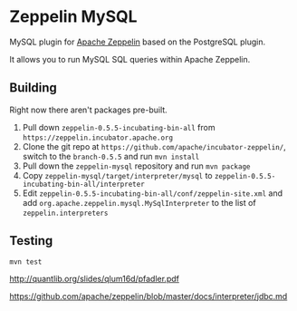# Zeppelin MySQL

MySQL plugin for [Apache Zeppelin](https://zeppelin.incubator.apache.org) based on the PostgreSQL plugin.

It allows you to run MySQL SQL queries within Apache Zeppelin.

## Building

Right now there aren't packages pre-built.

1. Pull down `zeppelin-0.5.5-incubating-bin-all` from `https://zeppelin.incubator.apache.org`
2. Clone the git repo at `https://github.com/apache/incubator-zeppelin/`, switch to the `branch-0.5.5` and run `mvn install`
3. Pull down the `zeppelin-mysql` repository and run `mvn package`
4. Copy `zeppelin-mysql/target/interpreter/mysql` to `zeppelin-0.5.5-incubating-bin-all/interpreter`
5. Edit `zeppelin-0.5.5-incubating-bin-all/conf/zeppelin-site.xml` and add `org.apache.zeppelin.mysql.MySqlInterpreter` to the list of `zeppelin.interpreters`

## Testing

`mvn test`

http://quantlib.org/slides/qlum16d/pfadler.pdf

https://github.com/apache/zeppelin/blob/master/docs/interpreter/jdbc.md
